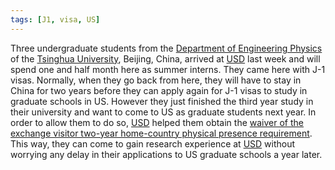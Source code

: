 ```yaml
---
tags: [J1, visa, US]
---
```


Three undergraduate students from the [Department of Engineering Physics][dep] 
of the [Tsinghua University][ts], Beijing, China, arrived at [USD][] last week 
and will spend one and half month here as summer interns. They came here with 
J-1 visas. Normally, when they go back from here, they will have to stay in 
China for two years before they can apply again for J-1 visas to study in 
graduate schools in US. However they just finished the third year study in 
their university and want to come to US as graduate students next year. In 
order to allow them to do so, [USD][] helped them obtain the [waiver of the 
exchange visitor two-year home-country physical presence requirement][wv]. This 
way, they can come to gain research experience at [USD][] without worrying any 
delay in their applications to US graduate schools a year later.

[dep]:http://www.tsinghua.edu.cn/publish/epen/index.html
[ts]:http://www.tsinghua.edu.cn/publish/newthuen/index.html
[USD]:http://www.usd.edu
[wv]:http://travel.state.gov/content/visas/english/study-exchange/student/residency-waiver.html

